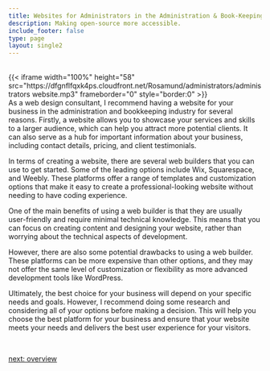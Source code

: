 ```yaml
---
title: Websites for Administrators in the Administration & Book-Keeping  Industry
description: Making open-source more accessible.
include_footer: false
type: page
layout: single2
---
```


<br>
{{< iframe width="100%" height="58" src="https://dfgnflfqxk4ps.cloudfront.net/Rosamund/administrators/administrators website.mp3" frameborder="0" style="border:0" >}}<br>
As a web design consultant, I recommend having a website for your business in the administration and bookkeeping industry for several reasons. Firstly, a website allows you to showcase your services and skills to a larger audience, which can help you attract more potential clients. It can also serve as a hub for important information about your business, including contact details, pricing, and client testimonials.

In terms of creating a website, there are several web builders that you can use to get started. Some of the leading options include Wix, Squarespace, and Weebly. These platforms offer a range of templates and customization options that make it easy to create a professional-looking website without needing to have coding experience.

One of the main benefits of using a web builder is that they are usually user-friendly and require minimal technical knowledge. This means that you can focus on creating content and designing your website, rather than worrying about the technical aspects of development.

However, there are also some potential drawbacks to using a web builder. These platforms can be more expensive than other options, and they may not offer the same level of customization or flexibility as more advanced development tools like WordPress.

Ultimately, the best choice for your business will depend on your specific needs and goals. However, I recommend doing some research and considering all of your options before making a decision. This will help you choose the best platform for your business and ensure that your website meets your needs and delivers the best user experience for your visitors.

<br>

<a href="https://insights.workdojos.com/administrators/overview">next: overview</a>
<br>
</p>
